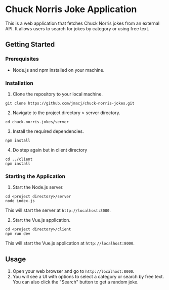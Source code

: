 # Chuck Norris Joke Application

This is a web application that fetches Chuck Norris jokes from an external API. It allows users to search for jokes by category or using free text.

## Getting Started

### Prerequisites

- Node.js and npm installed on your machine.

### Installation

1. Clone the repository to your local machine.

```
git clone https://github.com/jmacj/chuck-norris-jokes.git
```

2. Navigate to the project directory > server directory.

```
cd chuck-norris-jokes/server
```

3. Install the required dependencies.

```
npm install
```

4. Do step again but in client directory

```
cd ../client
npm install
```

### Starting the Application

1. Start the Node.js server.
```
cd <project directory>/server
node index.js
```
This will start the server at `http://localhost:3000`.


2. Start the Vue.js application.

```
cd <project directory>/client
npm run dev
```

This will start the Vue.js application at `http://localhost:8000`.

## Usage

1. Open your web browser and go to `http://localhost:8000`.
2. You will see a UI with options to select a category or search by free text. You can also click the "Search" button to get a random joke.

